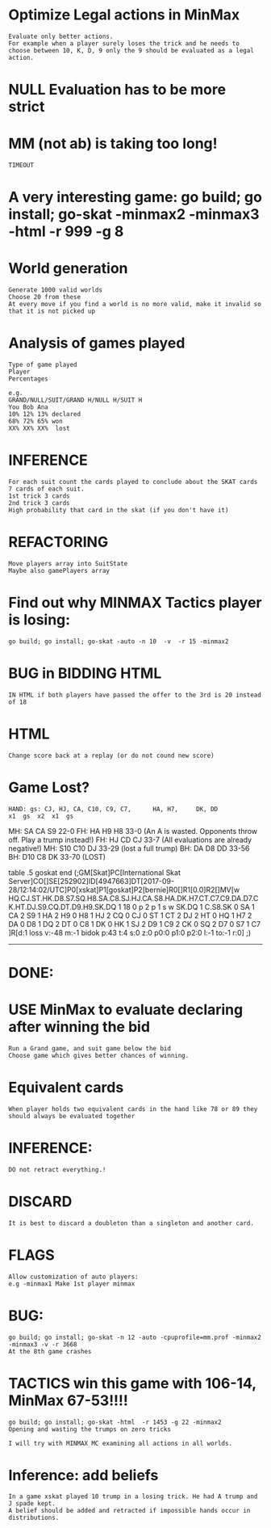 # Optimize Legal actions in MinMax
	Evaluate only better actions.
	For example when a player surely loses the trick and he needs to choose between 10, K, D, 9 only the 9 should be evaluated as a legal action.

# NULL Evaluation has to be more strict

# MM (not ab) is taking too long!
	TIMEOUT

# A very interesting game: go build; go install; go-skat -minmax2 -minmax3 -html -r 999 -g 8
	

# World generation
	Generate 1000 valid worlds
	Choose 20 from these
	At every move if you find a world is no more valid, make it invalid so that it is not picked up


# Analysis of games played
	Type of game played
	Player
	Percentages

	e.g.
	GRAND/NULL/SUIT/GRAND H/NULL H/SUIT H
	You Bob Ana
	10% 12% 13% declared
	68% 72% 65% won
	XX% XX% XX%  lost

# INFERENCE
	For each suit count the cards played to conclude about the SKAT cards
	7 cards of each suit.
	1st trick 3 cards
	2nd trick 3 cards
	High probability that card in the skat (if you don't have it)

# REFACTORING
	Move players array into SuitState
	Maybe also gamePlayers array

# Find out why MINMAX Tactics player is losing:
	go build; go install; go-skat -auto -n 10  -v  -r 15 -minmax2

# BUG in BIDDING HTML
	IN HTML if both players have passed the offer to the 3rd is 20 instead of 18

# HTML
	Change score back at a replay (or do not cound new score)

# Game Lost?
	HAND: gs: CJ, HJ, CA, C10, C9, C7, 		HA, H7,		DK, DD
	x1 	gs 	x2 	x1 	gs
MH:	SA 	CA 	S9 			22-0
FH:		HA 	H9 	H8 		33-0  (An A is wasted. Opponents throw off. Play a trump instead!)
FH: 	HJ 	CD 	CJ 		33-7	(All evaluations are already negative!)
MH: S10 C10 DJ 			33-29	(lost a full trump)
BH: 		DA 	D8 	DD 	33-56
BH: 		D10 C8 	DK 	33-70  (LOST)

 table .5 goskat end (;GM[Skat]PC[International Skat Server]CO[]SE[252902]ID[4947663]DT[2017-09-28/12:14:02/UTC]P0[xskat]P1[goskat]P2[bernie]R0[]R1[0.0]R2[]MV[w HQ.CJ.ST.HK.D8.S7.SQ.H8.SA.C8.SJ.HJ.CA.S8.HA.DK.H7.CT.C7.C9.DA.D7.CK.HT.DJ.S9.CQ.DT.D9.H9.SK.DQ 1 18 0 p 2 p 1 s w SK.DQ 1 C.S8.SK 0 SA 1 CA 2 S9 1 HA 2 H9 0 H8 1 HJ 2 CQ 0 CJ 0 ST 1 CT 2 DJ 2 HT 0 HQ 1 H7 2 DA 0 D8 1 DQ 2 DT 0 C8 1 DK 0 HK 1 SJ 2 D9 1 C9 2 CK 0 SQ 2 D7 0 S7 1 C7 ]R[d:1 loss v:-48 m:-1 bidok p:43 t:4 s:0 z:0 p0:0 p1:0 p2:0 l:-1 to:-1 r:0] ;)

-------------------------------------------------------------------------
# DONE:

# USE MinMax to evaluate declaring after winning the bid
	Run a Grand game, and suit game below the bid
	Choose game which gives better chances of winning.

# 	Equivalent cards
	When player holds two equivalent cards in the hand like 78 or 89 they should always be evaluated together

# INFERENCE:
	DO not retract everything.!

# DISCARD
	It is best to discard a doubleton than a singleton and another card.

# FLAGS
	Allow customization of auto players:
	e.g -minmax1 Make 1st player minmax

# BUG:
	go build; go install; go-skat -n 12 -auto -cpuprofile=mm.prof -minmax2 -minmax3 -v -r 3668
	At the 8th game crashes

# TACTICS win this game with 106-14, MinMax 67-53!!!!
	go build; go install; go-skat -html  -r 1453 -g 22 -minmax2
	Opening and wasting the trumps on zero tricks

	I will try with MINMAX MC examining all actions in all worlds.

# Inference: add beliefs
	In a game xskat played 10 trump in a losing trick. He had A trump and J spade kept. 
	A belief should be added and retracted if impossible hands occur in distributions.



